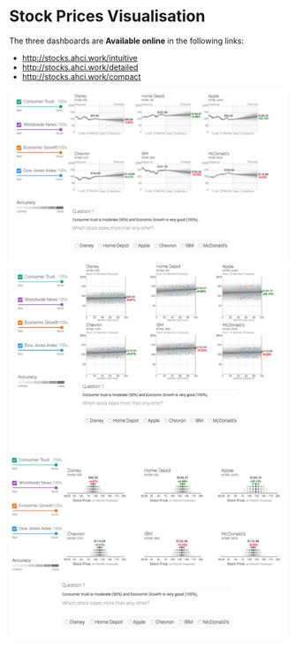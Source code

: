 # Stock Prices Visualisation


The three dashboards are **Available online** in the following links:

- http://stocks.ahci.work/intuitive
- http://stocks.ahci.work/detailed
- http://stocks.ahci.work/compact

<img src="public/fig1.png"/>
<img src="public/fig4.png"/>
<img src="public/fig3.png"/>

